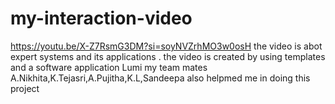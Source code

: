 # my-interaction-video
https://youtu.be/X-Z7RsmG3DM?si=soyNVZrhMO3w0osH
the video is abot expert systems and its applications . the video is created by using templates and a software application Lumi my team mates A.Nikhita,K.Tejasri,A.Pujitha,K.L,Sandeepa also helpmed me in doing this project
